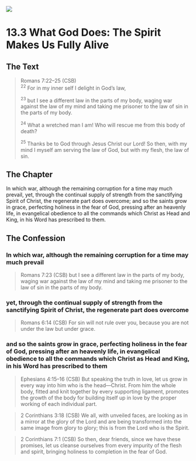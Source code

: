<img class="intro-right" src="/images/art-1689.png">

# 13.3 What God Does: The Spirit Makes Us Fully Alive

## The Text

>Romans 7:22–25 (CSB)  
><sup>22</sup> For in my inner self I delight in God’s law, 
>
><sup>23</sup> but I see a different law in the parts of my body, waging war against the law of my mind and taking me prisoner to the law of sin in the parts of my body. 
>
><sup>24</sup> What a wretched man I am! Who will rescue me from this body of death? 
>
><sup>25</sup> Thanks be to God through Jesus Christ our Lord! So then, with my mind I myself am serving the law of God, but with my flesh, the law of sin.

## The Chapter

In which war, although the remaining corruption for a time may much prevail, yet, through the continual supply of strength from the sanctifying Spirit of Christ, the regenerate part does overcome; and so the saints grow in grace, perfecting holiness in the fear of God, pressing after an heavenly life, in evangelical obedience to all the commands which Christ as Head and King, in his Word has prescribed to them.

## The Confession

### In which war, although the remaining corruption for a time may much prevail

>Romans 7:23 (CSB) but I see a different law in the parts of my body, waging war against the law of my mind and taking me prisoner to the law of sin in the parts of my body.

### yet, through the continual supply of strength from the sanctifying Spirit of Christ, the regenerate part does overcome

>Romans 6:14 (CSB) For sin will not rule over you, because you are not under the law but under grace.

### and so the saints grow in grace, perfecting holiness in the fear of God, pressing after an heavenly life, in evangelical obedience to all the commands which Christ as Head and King, in his Word has prescribed to them


>Ephesians 4:15–16 (CSB) But speaking the truth in love, let us grow in every way into him who is the head—Christ. From him the whole body, fitted and knit together by every supporting ligament, promotes the growth of the body for building itself up in love by the proper working of each individual part.

>2 Corinthians 3:18 (CSB) We all, with unveiled faces, are looking as in a mirror at the glory of the Lord and are being transformed into the same image from glory to glory; this is from the Lord who is the Spirit.

>2 Corinthians 7:1 (CSB) So then, dear friends, since we have these promises, let us cleanse ourselves from every impurity of the flesh and spirit, bringing holiness to completion in the fear of God.
